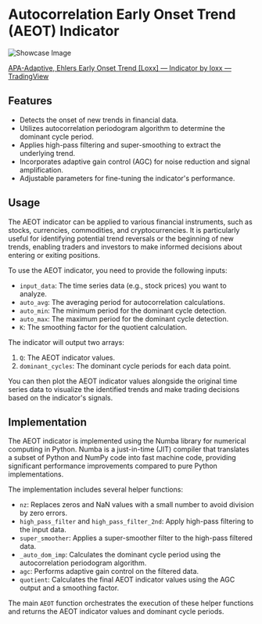 # Autocorrelation Early Onset Trend (AEOT) Indicator

![Showcase Image]([https://github.com/valazeinali/Valatility-Crypto-Gang/blob/main/assets/Valatility.png](https://github.com/NoturBusiness/Autocorrelation-EarlyOnsetTrend/blob/main/showcase.png))

[APA-Adaptive, Ehlers Early Onset Trend [Loxx] — Indicator by loxx — TradingView](https://www.tradingview.com/script/ieVGZXw5-APA-Adaptive-Ehlers-Early-Onset-Trend-Loxx/)
## Features

- Detects the onset of new trends in financial data.
- Utilizes autocorrelation periodogram algorithm to determine the dominant cycle period.
- Applies high-pass filtering and super-smoothing to extract the underlying trend.
- Incorporates adaptive gain control (AGC) for noise reduction and signal amplification.
- Adjustable parameters for fine-tuning the indicator's performance.

## Usage

The AEOT indicator can be applied to various financial instruments, such as stocks, currencies, commodities, and cryptocurrencies. It is particularly useful for identifying potential trend reversals or the beginning of new trends, enabling traders and investors to make informed decisions about entering or exiting positions.

To use the AEOT indicator, you need to provide the following inputs:

- `input_data`: The time series data (e.g., stock prices) you want to analyze.
- `auto_avg`: The averaging period for autocorrelation calculations.
- `auto_min`: The minimum period for the dominant cycle detection.
- `auto_max`: The maximum period for the dominant cycle detection.
- `K`: The smoothing factor for the quotient calculation.

The indicator will output two arrays:

1. `Q`: The AEOT indicator values.
2. `dominant_cycles`: The dominant cycle periods for each data point.

You can then plot the AEOT indicator values alongside the original time series data to visualize the identified trends and make trading decisions based on the indicator's signals.

## Implementation

The AEOT indicator is implemented using the Numba library for numerical computing in Python. Numba is a just-in-time (JIT) compiler that translates a subset of Python and NumPy code into fast machine code, providing significant performance improvements compared to pure Python implementations.

The implementation includes several helper functions:

- `nz`: Replaces zeros and NaN values with a small number to avoid division by zero errors.
- `high_pass_filter` and `high_pass_filter_2nd`: Apply high-pass filtering to the input data.
- `super_smoother`: Applies a super-smoother filter to the high-pass filtered data.
- `_auto_dom_imp`: Calculates the dominant cycle period using the autocorrelation periodogram algorithm.
- `agc`: Performs adaptive gain control on the filtered data.
- `quotient`: Calculates the final AEOT indicator values using the AGC output and a smoothing factor.

The main `AEOT` function orchestrates the execution of these helper functions and returns the AEOT indicator values and dominant cycle periods.

